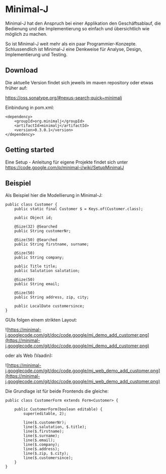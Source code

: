 # Minimal-J #

Minimal-J hat den Anspruch bei einer Applikation den Geschäftsablauf, die Bedienung und die Implementierung so einfach und übersichtlich wie möglich zu machen.

So ist Minimal-J weit mehr als ein paar Programmier-Konzepte. Schlussendlich ist Minimal-J eine Denkweise für Analyse, Design, Implementierung und Testing.

## Download ##

Die aktuelle Version findet sich jeweils im maven repository oder etwas früher auf:

https://oss.sonatype.org/#nexus-search;quick~minimalj

Einbindung in pom.xml:

```
<dependency>
	<groupId>org.minimalj</groupId>
	<artifactId>minimalj</artifactId>
	<version>0.3.0.1</version>
</dependency>
```

## Getting started ##

Eine Setup - Anleitung für eigene Projekte findet sich unter https://code.google.com/p/minimal-j/wiki/SetupMinimalJ

## Beispiel ##

Als Beispiel hier die Modellierung in Minimal-J:

```
public class Customer {	
	public static final Customer $ = Keys.of(Customer.class);
	
	public Object id;
	
	@Size(32) @Searched
	public String customerNr;

	@Size(50) @Searched
	public String firstname, surname;
	
	@Size(50)
	public String company;

	public Title title;
	public Salutation salutation;
	
	@Size(50)
	public String email;

	@Size(50)
	public String address, zip, city;

	public LocalDate customersince;
}
```


GUIs folgen einem strikten Layout:

![https://minimal-j.googlecode.com/git/doc/code.google/mj_demo_add_customer.png](https://minimal-j.googlecode.com/git/doc/code.google/mj_demo_add_customer.png)

oder als Web (Vaadin):

![https://minimal-j.googlecode.com/git/doc/code.google/mj_web_demo_add_customer.png](https://minimal-j.googlecode.com/git/doc/code.google/mj_web_demo_add_customer.png)

Die Grundlage ist für beide Frontends die gleiche:

```
public class CustomerForm extends Form<Customer> {

	public CustomerForm(boolean editable) {
		super(editable, 2);
		
		line($.customerNr);
		line($.salutation, $.title);
		line($.firstname);
		line($.surname);
		line($.email);
		line($.company);
		line($.address);
		line($.zip, $.city);
		line($.customersince);
	}
}
```
